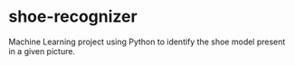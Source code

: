 # shoe-recognizer
Machine Learning project using Python to identify the shoe model present in a given picture.
